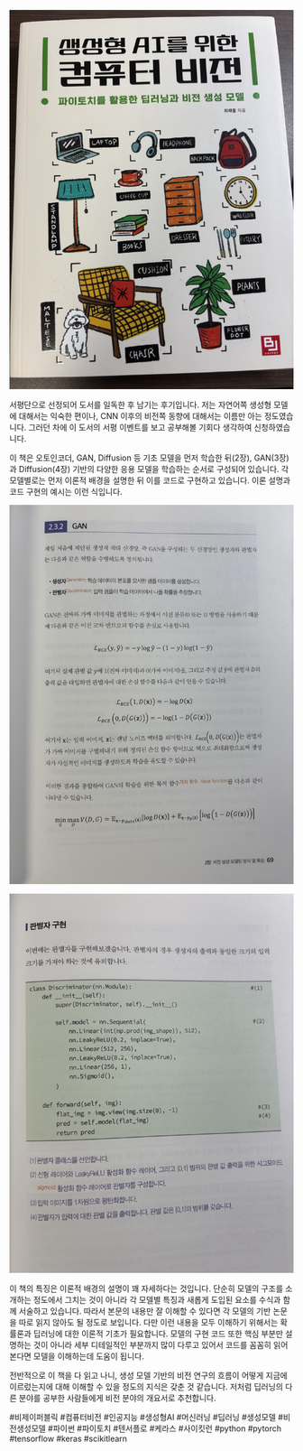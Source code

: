 ![img1](https://github.com/lih0905/lih0905.github.io/blob/master/_posts/images/240924/1.jpg?raw=true)

서평단으로 선정되어 도서를 일독한 후 남기는 후기입니다. 저는 자연어쪽 생성형 모델에 대해서는 익숙한 편이나, CNN 이후의 비전쪽 동향에 대해서는 이름만 아는 정도였습니다. 그러던 차에 이 도서의 서평 이벤트를 보고 공부해볼 기회다 생각하여 신청하였습니다. 

이 책은 오토인코더, GAN, Diffusion 등 기초 모델을 먼저 학습한 뒤(2장), GAN(3장)과 Diffusion(4장) 기반의 다양한 응용 모델을 학습하는 순서로 구성되어 있습니다. 각 모델별로는 먼저 이론적 배경을 설명한 뒤 이를 코드로 구현하고 있습니다. 이론 설명과 코드 구현의 예시는 이런 식입니다.

![img2](https://github.com/lih0905/lih0905.github.io/blob/master/_posts/images/240924/3.jpg?raw=true)

![img3](https://github.com/lih0905/lih0905.github.io/blob/master/_posts/images/240924/2.jpg?raw=true)

이 책의 특징은 이론적 배경의 설명이 꽤 자세하다는 것입니다. 단순히 모델의 구조를 소개하는 정도에서 그치는 것이 아니라 각 모델별 특징과 새롭게 도입된 요소를 수식과 함께 서술하고 있습니다. 따라서 본문의 내용만 잘 이해할 수 있다면 각 모델의 기반 논문을 따로 읽지 않아도 될 정도로 보입니다. 다만 이런 내용을 모두 이해하기 위해서는 확률론과 딥러닝에 대한 이론적 기초가 필요합니다. 모델의 구현 코드 또한 핵심 부분만 설명하는 것이 아니라 세부 디테일적인 부분까지 많이 다루고 있어서 코드를 꼼꼼히 읽어본다면 모델을 이해하는데 도움이 됩니다.

전반적으로 이 책을 다 읽고 나니, 생성 모델 기반의 비전 연구의 흐름이 어떻게 지금에 이르렀는지에 대해 이해할 수 있을 정도의 지식은 갖춘 것 같습니다. 저처럼 딥러닝의 다른 분야를 공부한 사람들에게 비전 분야의 개요서로 추천합니다.

#비제이퍼블릭 #컴퓨터비전 #인공지능 #생성형AI #머신러닝 #딥러닝 #생성모델 #비전생성모델 #파이썬 #파이토치 #텐서플로 #케라스 #사이킷런 #python #pytorch #tensorflow #keras #scikitlearn
